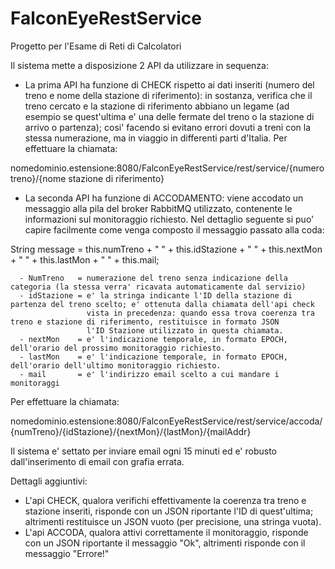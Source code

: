 # FalconEyeRestService
Progetto per l'Esame di Reti di Calcolatori

Il sistema mette a disposizione 2 API da utilizzare in sequenza:

- La prima API ha funzione di CHECK rispetto ai dati inseriti (numero del treno e nome della stazione di riferimento): in sostanza,
verifica che il treno cercato e la stazione di riferimento abbiano un legame (ad esempio se quest'ultima e' una delle fermate del treno
o la stazione di arrivo o partenza); cosi' facendo si evitano errori dovuti a treni con la stessa numerazione, ma in viaggio in
differenti parti d'Italia. Per effettuare la chiamata:

nomedominio.estensione:8080/FalconEyeRestService/rest/service/{numero treno}/{nome stazione di riferimento}

- La seconda API ha funzione di ACCODAMENTO: viene accodato un messaggio alla pila del broker RabbitMQ utilizzato, contenente le
informazioni sul monitoraggio richiesto. Nel dettaglio seguente si puo' capire facilmente come venga composto il messaggio passato alla
coda:

String message = this.numTreno + " " + this.idStazione + " " + this.nextMon + " " + this.lastMon + " " + this.mail;

      - NumTreno   = numerazione del treno senza indicazione della categoria (la stessa verra' ricavata automaticamente dal servizio)
      - idStazione = e' la stringa indicante l'ID della stazione di partenza del treno scelto; e' ottenuta dalla chiamata dell'api check
                     vista in precedenza: quando essa trova coerenza tra treno e stazione di riferimento, restituisce in formato JSON
                     l'ID Stazione utilizzato in questa chiamata.
      - nextMon    = e' l'indicazione temporale, in formato EPOCH, dell'orario del prossimo monitoraggio richiesto. 
      - lastMon    = e' l'indicazione temporale, in formato EPOCH, dell'orario dell'ultimo monitoraggio richiesto.
      - mail       = e' l'indirizzo email scelto a cui mandare i monitoraggi
Per effettuare la chiamata:

nomedominio.estensione:8080/FalconEyeRestService/rest/service/accoda/{numTreno}/{idStazione}/{nextMon}/{lastMon}/{mailAddr}

Il sistema e' settato per inviare email ogni 15 minuti ed e' robusto dall'inserimento di email con grafia errata.

Dettagli aggiuntivi:
- L'api CHECK, qualora verifichi effettivamente la coerenza tra treno e stazione inseriti, risponde con un JSON riportante l'ID 
  di quest'ultima; altrimenti restituisce un JSON vuoto (per precisione, una stringa vuota).
- L'api ACCODA, qualora attivi correttamente il monitoraggio, risponde con un JSON riportante il messaggio "Ok", altrimenti risponde
  con il messaggio "Errore!"

